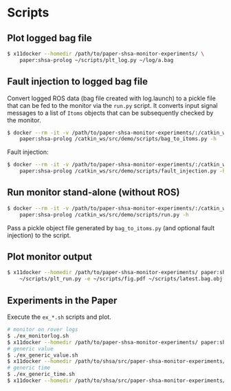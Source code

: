 Scripts
=======

Plot logged bag file
--------------------

```bash
$ x11docker --homedir /path/to/paper-shsa-monitor-experiments/ \
    paper:shsa-prolog ~/scripts/plt_log.py ~/log/a.bag
```

Fault injection to logged bag file
----------------------------------

Convert logged ROS data (bag file created with log.launch)
to a pickle file that can be fed to the monitor via the `run.py` script.
It converts input signal messages to a list of `Itoms` objects that can be subsequently checked by the monitor.
```bash
$ docker --rm -it -v /path/to/paper-shsa-monitor-experiments/:/catkin_ws/src/demo \
    paper:shsa-prolog /catkin_ws/src/demo/scripts/bag_to_itoms.py -h
```

Fault injection:
```bash
$ docker --rm -it -v /path/to/paper-shsa-monitor-experiments/:/catkin_ws/src/demo \
    paper:shsa-prolog /catkin_ws/src/demo/scripts/fault_injection.py -h
```

Run monitor stand-alone (without ROS)
-------------------------------------

```bash
$ docker --rm -it -v /path/to/paper-shsa-monitor-experiments/:/catkin_ws/src/demo \
    paper:shsa-prolog /catkin_ws/src/demo/scripts/run.py -h
```

Pass a pickle object file generated by `bag_to_itoms.py` (and optional fault injection) to the script.

Plot monitor output
-------------------

```bash
$ x11docker --homedir /path/to/paper-shsa-monitor-experiments/ paper:shsa-prolog -- \
    ~/scripts/plt_run.py -e ~/scripts/fig.pdf ~/scripts/latest.bag.obj
```

Experiments in the Paper
------------------------

Execute the `ex_*.sh` scripts and plot.
```bash
# monitor on rover logs
$ ./ex_monitorlog.sh
$ x11docker --homedir /path/to/paper-shsa-monitor-experiments/ paper:shsa-prolog -- ~/scripts/plt_run.py -u ~/config/uncertainty.yaml -p ~/scripts/run.obj
# generic value
$ ./ex_generic_value.sh
$ x11docker --homedir /path/to/shsa/src/paper-shsa-monitor-experiments/ paper:shsa-prolog -- ~/scripts/plt_generic_value.py -u ~/config/generic.yaml -p ~/scripts/run.obj
# generic time
$ ./ex_generic_time.sh
$ x11docker --homedir /path/to/shsa/src/paper-shsa-monitor-experiments/ paper:shsa-prolog -- ~/scripts/plt_generic_time.py -u ~/config/generic.yaml -p -e ~/scripts/ex_generic_time.pdf ~/scripts/run_gt1.obj ~/scripts/run_gt2.obj
```
